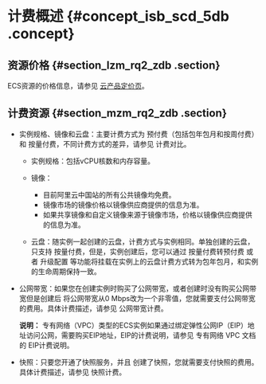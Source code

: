 # 计费概述 {#concept_isb_scd_5db .concept}

## 资源价格 {#section_lzm_rq2_zdb .section}

ECS资源的价格信息，请参见 [云产品定价页](https://www.aliyun.com/price/product)。

## 计费资源 {#section_mzm_rq2_zdb .section}

-   实例规格、镜像和云盘：主要计费方式为 预付费（包括包年包月和按周付费） 和 按量付费，不同计费方式的差异，请参见 计费对比。

    -   实例规格：包括vCPU核数和内存容量。

    -   镜像：

        -   目前阿里云中国站的所有公共镜像均免费。
        -   镜像市场的镜像价格以镜像供应商提供的信息为准。
        -   如果共享镜像和自定义镜像来源于镜像市场，价格以镜像供应商提供的信息为准。
    -   云盘：随实例一起创建的云盘，计费方式与实例相同。单独创建的云盘，只支持 按量付费，但是，实例创建后，您可以通过 按量付费转预付费 或者 升级配置 等功能将挂载在实例上的云盘计费方式转为包年包月，和实例的生命周期保持一致。

-   公网带宽：如果您在创建实例时购买了公网带宽，或者创建时没有购买公网带宽但是创建后 将公网带宽从0 Mbps改为一个非零值，您就需要支付公网带宽的费用。具体计费描述，请参见 公网带宽计费。

    **说明：** 专有网络（VPC）类型的ECS实例如果通过绑定弹性公网IP（EIP）地址访问公网，需要购买EIP地址，EIP的计费说明，请参见 专有网络 VPC 文档的 EIP计费说明。

-   快照：只要您开通了快照服务，并且 创建了快照，您就需要支付快照的费用。具体计费描述，请参见 快照计费。


